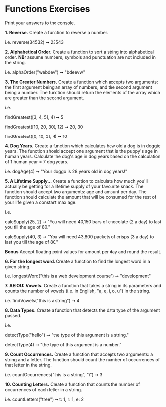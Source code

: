 # Functions Exercises

Print your answers to the console.

**1. Reverse.**
Create a function to reverse a number. 

i.e. reverse(34532) ➞ 23543

**2. Alphabetical Order.**
Create a function to sort a string into alphabetical order. **NB:** assume numbers, symbols and punctuation are not included in the string.

i.e. alphaOrder("webdev") ➞ "bdeevw"  

**3. The Greater Numbers.**
Create a function which accepts two arguments: the first argument being an array of numbers, and the second argument being a number. The function should return the elements of the array which are greater than the second argument. 

i.e. 

findGreatest([3, 4, 5], 4) ➞ 5

findGreatest([10, 20, 30], 12) ➞ 20, 30

findGreatest([0, 10, 3], 4) ➞ 10

**4. Dog Years.**
Create a function which calculates how old a dog is in doggie years. The function should accept one argument that is the puppy's age in human years. Calculate the dog's age in dog years based on the calculation of 1 human year = 7 dog years. 

i.e. 
 dogAge(4) ➞ "Your doggo is 28 years old in dog years!"

**5. A Lifetime Supply...**
Create a function to calculate how much you'll actually be getting for a lifetime supply of your favourite snack. The function should accept two arguments: age and amount per day. The function should calculate the amount that will be consumed for the rest of your life given a constant max age. 

i.e. 

calcSupply(25, 2) ➞ "You will need 40,150 bars of chocolate (2 a day) to last you till the age of 80."

calcSupply(40, 3) ➞ "You will need 43,800 packets of crisps  (3 a day) to last you till the age of 80."

**Bonus**
Accept floating point values for amount per day and round the result. 

**6. For the longest word.**
Create a function to find the longest word in a given string. 

i.e. longestWord("this is a web development course") ➞  "development"

**7. AEIOU: Vowels.**
Create a function that takes a string in its parameters and counts the number of vowels (i.e. in English, "a, e, i, o, u") in the string. 

i.e. findVowels("this is a string") ➞ 4

**8. Data Types.**
Create a function that detects the data type of the argument passed. 

i.e. 

detectType("hello") ➞ "the type of this argument is a string." 

detectType(4) ➞ "the type of this argument is a number." 

**9. Count Occurrences.** 
Create a function that accepts two arguments: a string and a letter. The function should count the number of occurrences of that letter in the string. 

i.e. 
countOccurrences("this is a string", "i") ➞ 3 

**10. Counting Letters.**
Create a function that counts the number of occurrences of each letter in a string. 

i.e. 
countLetters("tree") ➞ t: 1, r: 1, e: 2